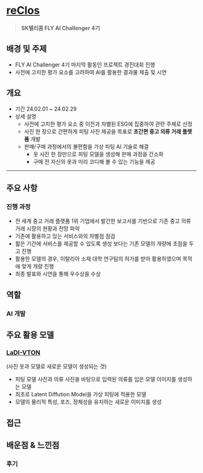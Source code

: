 # [reClos](https://github.com/SKT-FLYAI-Reclos/Reclos-AI)
> **SK텔리콤 FLY AI Challenger 4기**
## 배경 및 주제
- FLY AI Challenger 4기 마지막 활동인 프로젝트 경진대회 진행
- 사전에 고지한 평가 요소를 고려하여 AI를 활용한 결과물 제출 및 시연

## 개요
- 기간
  24.02.01 ~ 24.02.29
- 상세 설명
  - 사전에 고지한 평가 요소 중 이전과 차별된 ESG에 집중하여 관련 주제로 선정
  - 사진 한 장으로 간편하게 피팅 사진 제공을 목표로 **초간편 중고 의류 거래 플랫폼** 개발
  - 판매/구매 과정에서의 불편함을 가상 피팅 AI 기술로 해결
    - 옷 사진 한 장만으로 피팅 모델을 생성해 판매 과정을 간소화
    - 구매 전 자신의 옷과 미리 코디해 볼 수 있는 기능을 제공
---

## 주요 사항
### 진행 과정
  - 전 세계 중고 거래 플랫폼 1위 기업에서 발간한 보고서를 기반으로 기존 중고 의류 거래 시장의 현황과 전망 파악
  - 기존에 활용하고 있는 서비스와의 차별점 점검
  - 짧은 기간에 서비스를 제공할 수 있도록 생성 보다는 기존 모델의 개량에 초점을 두고 진행
  - 활용한 모델의 경우, 이탈리아 소재 대학 연구팀의 허가를 받아 활용하였으며 목적에 맞게 개량 진행
  - 최종 발표와 시연을 통해 우수상을 수상
 
## 역할
### AI 개발

## 주요 활용 모델
### [LaDI-VTON](https://github.com/miccunifi/ladi-vton)
(사진 옷과 모델로 새로운 모델이 생성되는 것)
- 피팅 모델 사진과 의류 사진을 바탕으로 입력된 의류를 입은 모델 이미지를 생성하는 모델
- 최초로 Latent Diffution Model을 가상 피팅에 적용한 모델
- 모델의 물리적 특성, 포즈, 정체성을 유지하는 새로운 이미지를 생성
## 접근

## 배운점 & 느낀점



### 후기
